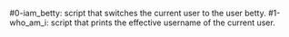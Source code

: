 #0-iam_betty:
script that switches the current user to the user betty.
#1-who_am_i:
script that prints the effective username of the current user.
